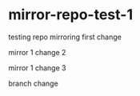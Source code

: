 # mirror-repo-test-1
testing repo mirroring
first change

mirror 1 change 2

mirror 1 change 3

branch change
